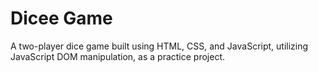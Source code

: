 # Dicee Game

A two-player dice game built using HTML, CSS, and JavaScript, utilizing JavaScript DOM manipulation, as a practice project. 
